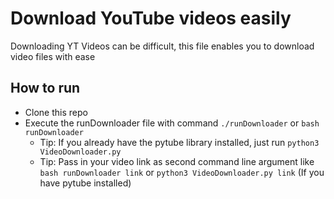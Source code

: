 # Download YouTube videos easily
Downloading YT Videos can be difficult, this file enables you to download video files with ease

## How to run
* Clone this repo
* Execute the runDownloader file with command `./runDownloader` or `bash runDownloader`
	- Tip: If you already have the pytube library installed, just run `python3 VideoDownloader.py`
	- Tip: Pass in your video link as second command line argument like `bash runDownloader link` or `python3 VideoDownloader.py link` (If you have pytube installed)
